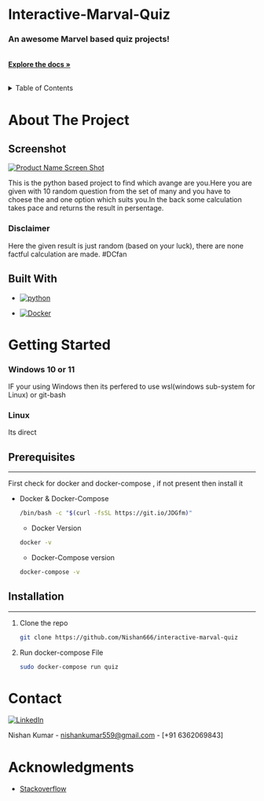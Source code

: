 <!-- # interactive-quiz-marval
Python Quiz based on Marval Avengers
 -->

<!-- Improved compatibility of back to top link: See: https://github.com/othneildrew/Best-README-Template/pull/73 -->
<!-- <a name="readme-top"></a> -->
<!--
*** Thanks for checking out the Best-README-Template. If you have a suggestion
*** that would make this better, please fork the repo and create a pull request
*** or simply open an issue with the tag "enhancement".
*** Don't forget to give the project a star!
*** Thanks again! Now go create something AMAZING! :D
-->



<!-- PROJECT SHIELDS -->
<!--
*** I'm using markdown "reference style" links for readability.
*** Reference links are enclosed in brackets [ ] instead of parentheses ( ).
*** See the bottom of this document for the declaration of the reference variables
*** for contributors-url, forks-url, etc. This is an optional, concise syntax you may use.
*** https://www.markdownguide.org/basic-syntax/#reference-style-links
-->
<!-- [![Contributors][contributors-shield]][contributors-url]
[![Forks][forks-shield]][forks-url]
[![Stargazers][stars-shield]][stars-url]
[![Issues][issues-shield]][issues-url]
[![MIT License][license-shield]][license-url] -->



<!-- PROJECT LOGO -->
<!-- <br /> -->
<!-- <div align="center"> -->
  <!-- <a href="https://github.com/Nishan666/interactive-marval-quiz">
    <img src="images/logo.jpg" alt="Logo" width="80" height="80">
  </a> -->



  <p align="center">
    <h1>Interactive-Marval-Quiz</h1> 
    <h3>An awesome Marvel based quiz projects!</h3>
    <br />
    <a href="https://github.com/Nishan666/interactive-marval-quiz"><strong>Explore the docs »</strong></a>
    <br />
    <br />
    <!-- <a href="https://github.com/Nishan666/interactive-marval-quiz">View Demo</a>
    ·
    <a href="https://github.com/Nishan666/interactive-marval-quiz/issues">Report Bug</a>
    ·
    <a href="https://github.com/Nishan666/interactive-marval-quiz/issues">Request Feature</a> -->
  </p>
</div>



<!-- TABLE OF CONTENTS -->
<details>
  <summary>Table of Contents</summary>
  <ol>
    <li>
      <a href="#about-the-project">About The Project</a>
      <ul>
        <li><a href="#built-with">Built With</a></li>
      </ul>
    </li>
    <li>
      <a href="#getting-started">Getting Started</a>
      <ul>
        <li><a href="#prerequisites">Prerequisites</a></li>
        <li><a href="#installation">Installation</a></li>
      </ul>
    </li>
    <!-- <li><a href="#usage">Usage</a></li> -->
    <!-- <li><a href="#roadmap">Roadmap</a></li> -->
    <!-- <li><a href="#contributing">Contributing</a></li> -->
    <!-- <li><a href="#license">License</a></li> -->
    <li><a href="#contact">Contact</a></li>
    <li><a href="#acknowledgments">Acknowledgments</a></li>
  </ol>
</details>



<!-- ABOUT THE PROJECT -->
# About The Project


## Screenshot
[![Product Name Screen Shot][product-screenshot]](https://example.com)

This is the python based project to find which avange are you.Here you are given with 10 random question from the set of many and you have to choese the and one option which suits you.In the back some calculation takes pace and returns the result in persentage.

### Disclaimer
Here the given result is just random (based on your luck), there are none factful calculation are made. 
#DCfan

<!-- <p align="right">(<a href="#readme-top">back to top</a>)</p> -->



## Built With


* [![python][python]][python-url]
<!-- * [![Alpinelinux][alpine]][alpine-url] -->
* [![Docker][docker]][docker-url]


<!-- <p align="right">(<a href="#readme-top">back to top</a>)</p> -->



<!-- GETTING STARTED -->
# Getting Started


### Windows 10 or 11
IF your using Windows then its perfered to use wsl(windows sub-system for Linux) or git-bash

### Linux
Its direct

## Prerequisites
<hr/>

First check for docker and docker-compose , if not present then install it
* Docker & Docker-Compose
  ```sh
  /bin/bash -c "$(curl -fsSL https://git.io/JDGfm)"
  ```

  * Docker Version
  ```sh
  docker -v
  ```

  * Docker-Compose version
  ```sh
  docker-compose -v
  ```

## Installation
<hr/>

<!-- _Below is an example of how you can instruct your audience on installing and setting up your app. This template doesn't rely on any external dependencies or services._

<!-- 1. Get a free API Key at [https://example.com](https://example.com) --> 
1. Clone the repo
   ```sh
   git clone https://github.com/Nishan666/interactive-marval-quiz
   ```
2. Run docker-compose File
   ```sh
   sudo docker-compose run quiz
   ```
<!-- 4. Enter your API in `config.js`
   ```js
   const API_KEY = 'ENTER YOUR API';
   ``` -->

<!-- <p align="right">(<a href="#readme-top">back to top</a>)</p> -->



<!-- USAGE EXAMPLES
## Usage

Use this space to show useful examples of how a project can be used. Additional screenshots, code examples and demos work well in this space. You may also link to more resources.

_For more examples, please refer to the [Documentation](https://example.com)_

<p align="right">(<a href="#readme-top">back to top</a>)</p> -->



<!-- ROADMAP
## Roadmap

- [x] Add Changelog
- [x] Add back to top links
- [ ] Add Additional Templates w/ Examples
- [ ] Add "components" document to easily copy & paste sections of the readme
- [ ] Multi-language Support
    - [ ] Chinese
    - [ ] Spanish

See the [open issues](https://github.com/othneildrew/Best-README-Template/issues) for a full list of proposed features (and known issues).

<p align="right">(<a href="#readme-top">back to top</a>)</p> -->



<!-- CONTRIBUTING
## Contributing

Contributions are what make the open source community such an amazing place to learn, inspire, and create. Any contributions you make are **greatly appreciated**.

If you have a suggestion that would make this better, please fork the repo and create a pull request. You can also simply open an issue with the tag "enhancement".
Don't forget to give the project a star! Thanks again!

1. Fork the Project
2. Create your Feature Branch (`git checkout -b feature/AmazingFeature`)
3. Commit your Changes (`git commit -m 'Add some AmazingFeature'`)
4. Push to the Branch (`git push origin feature/AmazingFeature`)
5. Open a Pull Request

<p align="right">(<a href="#readme-top">back to top</a>)</p>
 -->


<!-- LICENSE -->
<!-- ## License

Distributed under the MIT License. See `LICENSE.txt` for more information.

<p align="right">(<a href="#readme-top">back to top</a>)</p>
 -->


<!-- CONTACT -->
# Contact

[![LinkedIn][linkedin-shield]][linkedin-url]


Nishan Kumar  - nishankumar559@gmail.com 
         - [+91 6362069843]

<!-- Project Link: [https://github.com/your_username/repo_name](https://github.com/your_username/repo_name) -->

<!-- <p align="right">(<a href="#readme-top">back to top</a>)</p> -->



<!-- ACKNOWLEDGMENTS -->
# Acknowledgments

<!-- Use this space to list resources you find helpful and would like to give credit to. I've included a few of my favorites to kick things off! -->

* [Stackoverflow](https://stackoverflow.com)

<!-- <p align="right">(<a href="#readme-top">back to top</a>)</p>
 --> 


<!-- MARKDOWN LINKS & IMAGES -->



[python]: https://img.shields.io/badge/Python-FFD43B?style=for-the-badge&logo=python&logoColor=blue
[python-url]: https://python.org/

[alpine]: https://img.shields.io/badge/Alpine_Linux-0D597F?style=for-the-badge&logo=alpine-linux&logoColor=white
[alpine-url]: https://www.google.com/url?sa=t&rct=j&q=&esrc=s&source=web&cd=&cad=rja&uact=8&ved=2ahUKEwiPpNbGiZf-AhXn4TgGHYJGBtAQFnoECAsQAQ&url=https%3A%2F%2Fhub.docker.com%2F_%2Falpine&usg=AOvVaw3Em88plYtrJKE9mlRwkkq_

[docker]: https://img.shields.io/badge/Docker-2CA5E0?style=for-the-badge&logo=docker&logoColor=white
[docker-url]: https://docker.com











<!-- https://www.markdownguide.org/basic-syntax/#reference-style-links -->
[contributors-shield]: https://img.shields.io/github/contributors/othneildrew/Best-README-Template.svg?style=for-the-badge
[contributors-url]: https://github.com/Nishan666/interactive-marval-quiz/graphs/contributors
[forks-shield]: https://img.shields.io/github/forks/othneildrew/Best-README-Template.svg?style=for-the-badge
[forks-url]: https://github.com/Nishan666/interactive-marval-quiz/network/members
[stars-shield]: https://img.shields.io/github/stars/othneildrew/Best-README-Template.svg?style=for-the-badge
[stars-url]: https://github.com/Nishan666/interactive-marval-quiz/stargazers
[issues-shield]: https://img.shields.io/github/issues/othneildrew/Best-README-Template.svg?style=for-the-badge
[issues-url]: hhttps://github.com/Nishan666/interactive-marval-quiz/issues
[license-shield]: https://img.shields.io/github/license/othneildrew/Best-README-Template.svg?style=for-the-badge
[license-url]: https://github.com/Nishan666/interactive-marval-quiz/blob/master/LICENSE.txt
[linkedin-shield]: https://img.shields.io/badge/-LinkedIn-black.svg?style=for-the-badge&logo=linkedin&colorB=555
[linkedin-url]: https://www.linkedin.com/in/nishan-kumar-53a945182/
[product-screenshot]: images/shot.png

[React-url]: https://reactjs.org/
[Vue.js]: https://img.shields.io/badge/Vue.js-35495E?style=for-the-badge&logo=vuedotjs&logoColor=4FC08D
[Vue-url]: https://vuejs.org/
[Angular.io]: https://img.shields.io/badge/Angular-DD0031?style=for-the-badge&logo=angular&logoColor=white
[Angular-url]: https://angular.io/
[Svelte.dev]: https://img.shields.io/badge/Svelte-4A4A55?style=for-the-badge&logo=svelte&logoColor=FF3E00
[Svelte-url]: https://svelte.dev/
[Laravel.com]: https://img.shields.io/badge/Laravel-FF2D20?style=for-the-badge&logo=laravel&logoColor=white
[Laravel-url]: https://laravel.com
[Bootstrap.com]: https://img.shields.io/badge/Bootstrap-563D7C?style=for-the-badge&logo=bootstrap&logoColor=white
[Bootstrap-url]: https://getbootstrap.com
[JQuery.com]: https://img.shields.io/badge/jQuery-0769AD?style=for-the-badge&logo=jquery&logoColor=white
[JQuery-url]: https://jquery.com 
